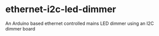 # ethernet-i2c-led-dimmer
An Arduino based ethernet controlled mains LED dimmer using an I2C dimmer board
